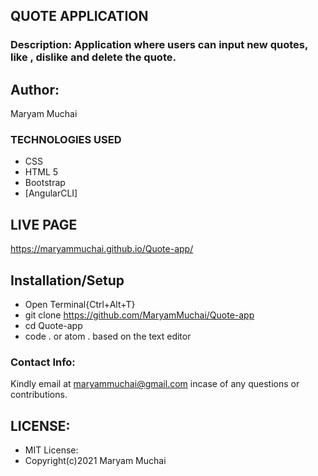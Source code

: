 ## QUOTE APPLICATION
### Description: Application where users can input new quotes, like , dislike and delete the quote.

## Author: 
Maryam Muchai 

### TECHNOLOGIES USED
* CSS
* HTML 5
* Bootstrap
* [AngularCLI]

## LIVE PAGE
https://maryammuchai.github.io/Quote-app/
## Installation/Setup
* Open Terminal{Ctrl+Alt+T}
* git clone https://github.com/MaryamMuchai/Quote-app
* cd Quote-app
* code . or atom . based on the text editor

### Contact Info:
Kindly email at maryammuchai@gmail.com incase of any questions or contributions.
## LICENSE:
* MIT License:
* Copyright(c)2021 Maryam Muchai